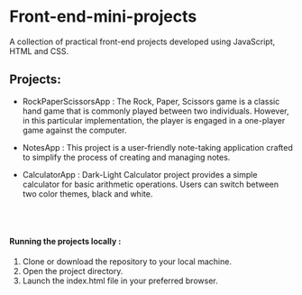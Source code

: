 # Front-end-mini-projects

A collection of practical front-end projects developed using JavaScript, HTML and CSS.

## Projects:
* RockPaperScissorsApp : The Rock, Paper, Scissors game is a classic hand game that is commonly played between two individuals. However, in this particular implementation, the player is engaged in a one-player game against the computer.

* NotesApp : This project is a user-friendly note-taking application crafted to simplify the process of creating and managing notes.

* CalculatorApp : Dark-Light Calculator project provides a simple calculator for basic arithmetic operations. Users can switch between two color themes, black and white.

<br>
<br>

#### Running the projects locally : 
1. Clone or download the repository to your local machine.
2. Open the project directory.
3. Launch the index.html file in your preferred browser.
